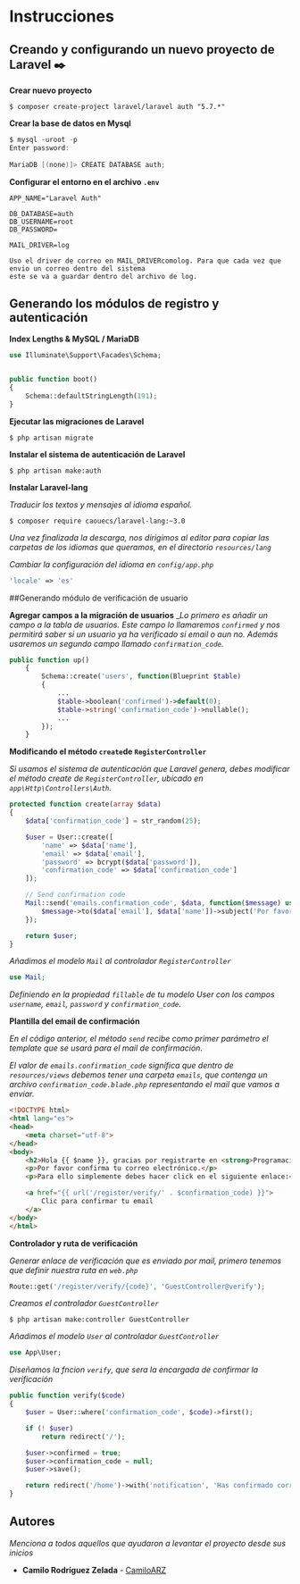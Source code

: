 # Instrucciones

## Creando y configurando un nuevo proyecto de Laravel ✒️

**Crear nuevo proyecto**
```
$ composer create-project laravel/laravel auth "5.7.*"
```
**Crear la base de datos en Mysql**
```PowerShell
$ mysql -uroot -p
Enter password: 
 
MariaDB [(none)]> CREATE DATABASE auth;
```

**Configurar el entorno en el archivo `.env`**

```env
APP_NAME="Laravel Auth"
 
DB_DATABASE=auth
DB_USERNAME=root
DB_PASSWORD=
 
MAIL_DRIVER=log
```

```
Uso el driver de correo en MAIL_DRIVERcomolog. Para que cada vez que envio un correo dentro del sistema 
este se va a guardar dentro del archivo de log.
```
## Generando los módulos de registro y autenticación

**Index Lengths & MySQL / MariaDB**

```php
use Illuminate\Support\Facades\Schema;


public function boot()
{
    Schema::defaultStringLength(191);
}
```

**Ejecutar las migraciones de Laravel**
```
$ php artisan migrate
```

**Instalar el sistema de autenticación de Laravel**
```
$ php artisan make:auth
```
**Instalar Laravel-lang**

_Traducir los textos y mensajes al idioma español._
```
$ composer require caouecs/laravel-lang:~3.0
```
_Una vez finalizada la descarga, nos dirigimos al editor para copiar las carpetas de los idiomas que queramos, 
en el directorio `resources/lang`_

_Cambiar la configuración del idioma en `config/app.php`_
```php
'locale' => 'es'
```

##Generando módulo de verificación de usuario

**Agregar campos a la migración de usuarios**
__Lo primero es añadir un campo a la tabla de usuarios. Este campo lo llamaremos `confirmed` y nos 
permitirá saber si un usuario ya ha verificado si email o aun no. Además usaremos un segundo campo 
llamado `confirmation_code`._

```php
public function up()
    {
        Schema::create('users', function(Blueprint $table)
        {
            ...
            $table->boolean('confirmed')->default(0);
            $table->string('confirmation_code')->nullable();
            ...
        });
    }
```

**Modificando el método `create`de `RegisterController`**

_Si usamos el sistema de autenticación que Laravel genera, debes modificar el método create de `RegisterController`,
ubicado en `app\Http\Controllers\Auth`._

```php
protected function create(array $data)
{
    $data['confirmation_code'] = str_random(25);

    $user = User::create([
        'name' => $data['name'],
        'email' => $data['email'],
        'password' => bcrypt($data['password']),
        'confirmation_code' => $data['confirmation_code']
    ]);

    // Send confirmation code
    Mail::send('emails.confirmation_code', $data, function($message) use ($data) {
        $message->to($data['email'], $data['name'])->subject('Por favor confirma tu correo');
    });

    return $user;
}
```

_Añadimos el modelo `Mail` al controlador `RegisterController`_

```php
use Mail;
```

_Definiendo en la propiedad `fillable` de tu modelo User con los campos `username`, `email`, `password` y `confirmation_code`._

**Plantilla del email de confirmación**

_En el código anterior, el método `send` recibe como primer parámetro el template que se usará para el mail de confirmación._

_El valor de `emails.confirmation_code` significa que dentro de `resources/views` debemos tener una carpeta `emails`, que contenga un archivo `confirmation_code.blade.php` representando el mail que vamos a enviar._

```html
<!DOCTYPE html>
<html lang="es">
<head>
    <meta charset="utf-8">
</head>
<body>
    <h2>Hola {{ $name }}, gracias por registrarte en <strong>Programación y más</strong> !</h2>
    <p>Por favor confirma tu correo electrónico.</p>
    <p>Para ello simplemente debes hacer click en el siguiente enlace:</p>

    <a href="{{ url('/register/verify/' . $confirmation_code) }}">
        Clic para confirmar tu email
    </a>
</body>
</html>
```

**Controlador y ruta de verificación**

_Generar enlace de verificación que es enviado por mail, primero tenemos que definir nuestra ruta en `web.php`_

```php
Route::get('/register/verify/{code}', 'GuestController@verify');
```

_Creamos el controlador `GuestController`_

```
$ php artisan make:controller GuestController
```
_Añadimos el modelo `User` al controlador `GuestController`_

```php
use App\User;
```

_Diseñamos la fncion `verify`, que sera la encargada de confirmar la verificación_

```php
public function verify($code)
{
    $user = User::where('confirmation_code', $code)->first();

    if (! $user)
        return redirect('/');

    $user->confirmed = true;
    $user->confirmation_code = null;
    $user->save();

    return redirect('/home')->with('notification', 'Has confirmado correctamente tu correo!');
}

```

<!-- // -->

## Autores 

_Menciona a todos aquellos que ayudaron a levantar el proyecto desde sus inicios_

* **Camilo Rodríguez Zelada**  - [CamiloARZ](https://github.com/CamiloARZ)

